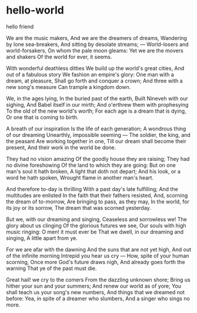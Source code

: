 # hello-world
hello friend

We are the music makers,
    And we are the dreamers of dreams,
Wandering by lone sea-breakers,
    And sitting by desolate streams; —
World-losers and world-forsakers,
    On whom the pale moon gleams:
Yet we are the movers and shakers
    Of the world for ever, it seems.

With wonderful deathless ditties
We build up the world's great cities,
    And out of a fabulous story
    We fashion an empire's glory:
One man with a dream, at pleasure,
    Shall go forth and conquer a crown;
And three with a new song's measure
    Can trample a kingdom down.

We, in the ages lying,
    In the buried past of the earth,
Built Nineveh with our sighing,
    And Babel itself in our mirth;
And o'erthrew them with prophesying
    To the old of the new world's worth;
For each age is a dream that is dying,
    Or one that is coming to birth.

A breath of our inspiration
Is the life of each generation;
    A wondrous thing of our dreaming
    Unearthly, impossible seeming —
The soldier, the king, and the peasant
    Are working together in one,
Till our dream shall become their present,
    And their work in the world be done.

They had no vision amazing
Of the goodly house they are raising;
    They had no divine foreshowing
    Of the land to which they are going:
But on one man's soul it hath broken,
    A light that doth not depart;
And his look, or a word he hath spoken,
    Wrought flame in another man's heart.

And therefore to-day is thrilling
With a past day's late fulfilling;
    And the multitudes are enlisted
    In the faith that their fathers resisted,
And, scorning the dream of to-morrow,
    Are bringing to pass, as they may,
In the world, for its joy or its sorrow,
    The dream that was scorned yesterday.

But we, with our dreaming and singing,
    Ceaseless and sorrowless we!
The glory about us clinging
    Of the glorious futures we see,
Our souls with high music ringing:
    O men! it must ever be
That we dwell, in our dreaming and singing,
    A little apart from ye.

For we are afar with the dawning
    And the suns that are not yet high,
And out of the infinite morning
    Intrepid you hear us cry —
How, spite of your human scorning,
    Once more God's future draws nigh,
And already goes forth the warning
    That ye of the past must die.

Great hail! we cry to the comers
    From the dazzling unknown shore;
Bring us hither your sun and your summers;
    And renew our world as of yore;
You shall teach us your song's new numbers,
    And things that we dreamed not before:
Yea, in spite of a dreamer who slumbers,
    And a singer who sings no more.
    
    
